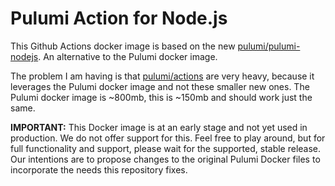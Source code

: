 # Pulumi Action for Node.js

This Github Actions docker image is based on the new [pulumi/pulumi-nodejs](https://hub.docker.com/r/pulumi/pulumi-nodejs). An alternative to the Pulumi docker image.

The problem I am having is that [pulumi/actions](https://hub.docker.com/r/pulumi/actions) are very heavy, because it leverages the Pulumi docker image and not these smaller new ones. The Pulumi docker image is ~800mb, this is ~150mb and should work just the same.

**IMPORTANT:** This Docker image is at an early stage and not yet used in production. We do not offer support for this. Feel free to play around, but for full functionality and support, please wait for the supported, stable release. Our intentions are to propose changes to the original Pulumi Docker files to incorporate the needs this repository fixes.